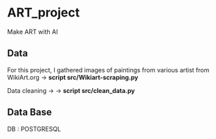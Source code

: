 # ART_project
Make ART with AI 

## Data 
For this project, I gathered images of paintings from various artist from WikiArt.org -> **script src/Wikiart-scraping.py**

Data cleaning -> -> **script src/clean_data.py**


## Data Base
DB : POSTGRESQL 
